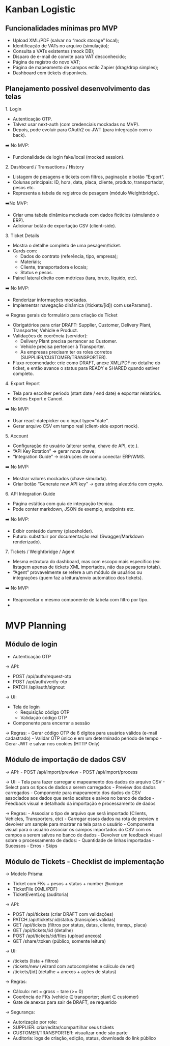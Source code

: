 # Kanban Logistic

## Funcionalidades mínimas pro MVP
- Upload XML/PDF (salvar no “mock storage” local);
- Identificação de VATs no arquivo (simulação);
- Consulta a VATs existentes (mock DB);
- Disparo de e-mail de convite para VAT desconhecido;
- Página de registro do novo VAT;
- Página de mapeamento de campos estilo Zapier (drag/drop simples);
- Dashboard com tickets disponíveis.

## Planejamento possível desenvolvimento das telas
1️. Login
- Autenticação OTP.
- Talvez usar next-auth (com credenciais mockadas no MVP).
- Depois, pode evoluir para OAuth2 ou JWT (para integração com o back).

➡️ No MVP: 
- Funcionalidade de login fake/local (mocked session).

2️. Dashboard / Transactions / History
- Listagem de pesagens e tickets com filtros, paginação e botão “Export”.
- Colunas principais: ID, hora, data, placa, cliente, produto, transportador, pesos etc.
- Representa a tabela de registros de pesagem (módulo Weightbridge).

➡️No MVP:
- Criar uma tabela dinâmica mockada com dados fictícios (simulando o ERP).
- Adicionar botão de exportação CSV (client-side).

3️. Ticket Details
- Mostra o detalhe completo de uma pesagem/ticket.
- Cards com:
	- Dados do contrato (referência, tipo, empresa);
	- Materiais;
	- Cliente, transportadora e locais;
	- Status e pesos.
- Painel lateral direito com métricas (tara, bruto, líquido, etc).

➡️ No MVP:
- Renderizar informações mockadas.
- Implementar navegação dinâmica (/tickets/[id]) com useParams().

=> Regras gerais do formulário para criação de Ticket

- Obrigatórios para criar DRAFT: Supplier, Customer, Delivery Plant, Transporter, Vehicle e Product.
- Validações de coerência (servidor):
  - Delivery Plant precisa pertencer ao Customer.
  - Vehicle precisa pertencer à Transporter.
  - As empresas precisam ter os roles corretos (SUPPLIER/CUSTOMER/TRANSPORTER).
- Fluxo recomendado: crie como DRAFT, anexe XML/PDF no detalhe do ticket, e então avance o status para READY e SHARED quando estiver completo.


4️. Export Report
- Tela para escolher período (start date / end date) e exportar relatórios.
- Botões Export e Cancel.

➡️ No MVP:
- Usar react-datepicker ou o input type="date".
- Gerar arquivo CSV em tempo real (client-side export mock).

5️. Account
- Configuração de usuário (alterar senha, chave de API, etc.).
- “API Key Rotation” → gerar nova chave;
- “Integration Guide” → instruções de como conectar ERP/WMS.

➡️ No MVP:
- Mostrar valores mockados (chave simulada).
- Criar botão “Generate new API key” → gera string aleatória com crypto.

6️. API Integration Guide
- Página estática com guia de integração técnica.
- Pode conter markdown, JSON de exemplo, endpoints etc.

➡️ No MVP:

- Exibir conteúdo dummy (placeholder).
- Futuro: substituir por documentação real (Swagger/Markdown renderizado).

7️. Tickets / Weightbridge / Agent
- Mesma estrutura do dashboard, mas com escopo mais específico (ex: listagem apenas de tickets XML importados, não das pesagens totais).
- “Agent” provavelmente se refere a um módulo de usuários ou integrações (quem faz a leitura/envio automático dos tickets).

➡️ No MVP:
- Reaproveitar o mesmo componente de tabela com filtro por tipo.
- 
# MVP Planning

## Módulo de login

- Autenticação OTP

-> API:

- POST /api/auth/request-otp
- POST /api/auth/verify-otp
- PATCH /api/auth/signout

-> UI:
- Tela de login
  - Requisição código OTP
  - Validação código OTP
- Componente para encerrar a sessão

-> Regras:
	- Gerar código OTP de 6 dígitos para usuários válidos (e-mail cadastrado)
	- Validar OTP único e em um determinado período de tempo
	- Gerar JWT e salvar nos cookies (HTTP Only)

## Módulo de importação de dados CSV

-> API:
	- POST /api/import/preview
	- POST /api/import/process

-> UI:
	- Tela para fazer carregar e mapeamento dos dados do arquivo CSV
  	- Select para os tipos de dados a serem carregados
  	- Preview dos dados carregados
  	- Componente para mapeamento dos dados do CSV associados aos dados que serão aceitos e salvos no banco de dados
  	- Feedback visual e detalhado da importação e processamento de dados

-> Regras:
	- Associar o tipo de arquivo que será importado (Clients, Vehicles, Transporters, etc)
	- Carregar esses dados na rota de preview e devolver um sample para mostrar na tela para o usuário
	- Componente visual para o usuário associar os campos importados do CSV com os campos a serem salvos no banco de dados
	- Devolver um feedback visual sobre o processamento de dados:
  	- Quantidade de linhas importadas
  	- Sucessos
  	- Erros
  	- Skips

## Módulo de Tickets - Checklist de implementação 

-> Modelo Prisma:

- Ticket com FKs + pesos + status + number @unique
- TicketFile (XML/PDF)
- TicketEventLog (auditoria)

-> API:

- POST /api/tickets (criar DRAFT com validações)
- PATCH /api/tickets/:id/status (transições válidas)
- GET /api/tickets (filtros por status, datas, cliente, transp., placa)
- GET /api/tickets/:id (detalhe)
- POST /api/tickets/:id/files (upload anexos)
- GET /share/:token (público, somente leitura)

-> UI:

- /tickets (lista + filtros)
- /tickets/new (wizard com autocompletes e cálculo de net)
- /tickets/[id] (detalhe + anexos + ações de status)

-> Regras:

- Cálculo: net = gross − tare (>= 0)
- Coerência de FKs (vehicle ∈ transporter; plant ∈ customer)
- Gate de anexos para sair de DRAFT, se requerido

-> Segurança:

- Autorização por role:
- SUPPLIER: criar/editar/compartilhar seus tickets
- CUSTOMER/TRANSPORTER: visualizar onde são parte
- Auditoria: logs de criação, edição, status, downloads do link público
